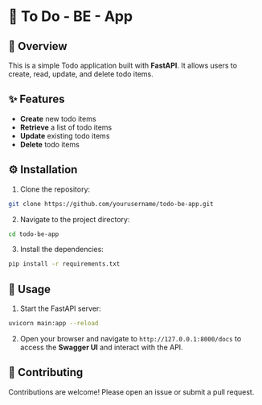 # 📝 To Do - BE - App

## 🌟 Overview
This is a simple Todo application built with **FastAPI**. It allows users to create, read, update, and delete todo items.

## ✨ Features
- **Create** new todo items
- **Retrieve** a list of todo items
- **Update** existing todo items
- **Delete** todo items

## ⚙️ Installation
1. Clone the repository:
  ```bash
  git clone https://github.com/yourusername/todo-be-app.git
  ```
2. Navigate to the project directory:
  ```bash
  cd todo-be-app
  ```
3. Install the dependencies:
  ```bash
  pip install -r requirements.txt
  ```

## 🚀 Usage
1. Start the FastAPI server:
  ```bash
  uvicorn main:app --reload
  ```
2. Open your browser and navigate to `http://127.0.0.1:8000/docs` to access the **Swagger UI** and interact with the API.

## 🤝 Contributing
Contributions are welcome! Please open an issue or submit a pull request.
